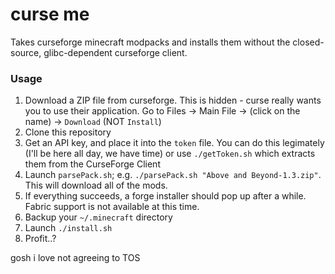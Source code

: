 # curse me

Takes curseforge minecraft modpacks and installs them without the closed-source, glibc-dependent curseforge client.

### Usage

1. Download a ZIP file from curseforge. This is hidden - curse really wants you to use their application. Go to Files -> Main File -> (click on the name) -> `Download` (NOT `Install`)
2. Clone this repository
3. Get an API key, and place it into the `token` file. You can do this legimately (I'll be here all day, we have time) or use `./getToken.sh` which extracts them from the CurseForge Client
4. Launch `parsePack.sh`; e.g. `./parsePack.sh "Above and Beyond-1.3.zip"`. This will download all of the mods.
5. If everything succeeds, a forge installer should pop up after a while. Fabric support is not available at this time.
6. Backup your `~/.minecraft` directory
7. Launch `./install.sh`
8. Profit..?

gosh i love not agreeing to TOS
